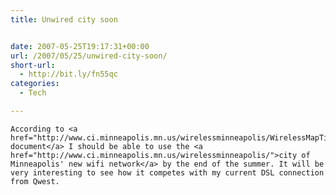 ```yaml
---
title: Unwired city soon


date: 2007-05-25T19:17:31+00:00
url: /2007/05/25/unwired-city-soon/
short-url:
  - http://bit.ly/fn55qc
categories:
  - Tech

---
```

<div class='microid-mailto+http:sha1:5ec972942e8ce4fe783f6b746db94ae8d61d8e55'>
  
    According to <a href="http://www.ci.minneapolis.mn.us/wirelessminneapolis/WirelessMapTimeline_Jan07.pdf">this document</a> I should be able to use the <a href="http://www.ci.minneapolis.mn.us/wirelessminneapolis/">city of Minneapolis' new wifi network</a> by the end of the summer. It will be very interesting to see how it competes with my current DSL connection from Qwest.
  
